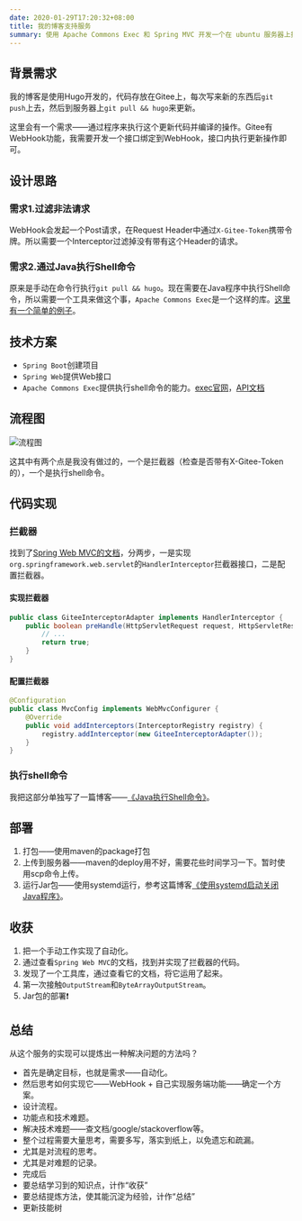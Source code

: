 ```yaml
---
date: 2020-01-29T17:20:32+08:00
title: 我的博客支持服务
summary: 使用 Apache Commons Exec 和 Spring MVC 开发一个在 ubuntu 服务器上执行 shell 命令的服务，用于更新博客。
---
```

## 背景需求

我的博客是使用Hugo开发的，代码存放在Gitee上，每次写来新的东西后`git push`上去，然后到服务器上`git pull && hugo`来更新。

这里会有一个需求——通过程序来执行这个更新代码并编译的操作。Gitee有WebHook功能，我需要开发一个接口绑定到WebHook，接口内执行更新操作即可。

## 设计思路

### 需求1.过滤非法请求

WebHook会发起一个Post请求，在Request Header中通过`X-Gitee-Token`携带令牌。所以需要一个Interceptor过滤掉没有带有这个Header的请求。

### 需求2.通过Java执行Shell命令

原来是手动在命令行执行`git pull && hugo`。现在需要在Java程序中执行Shell命令，所以需要一个工具来做这个事，`Apache Commons Exec`是一个这样的库。[这里有一个简单的例子](https://wowfriday.cn/java%E6%89%A7%E8%A1%8Cshell%E5%91%BD%E4%BB%A4.html)。

## 技术方案

- `Spring Boot`创建项目
- `Spring Web`提供Web接口
- `Apache Commons Exec`提供执行shell命令的能力。[exec官网](https://commons.apache.org/proper/commons-exec/)，[API文档](https://commons.apache.org/proper/commons-exec/apidocs/index.html)

## 流程图

![流程图][image1]

这其中有两个点是我没有做过的，一个是拦截器（检查是否带有X-Gitee-Token的），一个是执行shell命令。

## 代码实现

### 拦截器

找到了[Spring Web MVC的文档][SpringWebMVCReference]，分两步，一是实现`org.springframework.web.servlet`的`HandlerInterceptor`拦截器接口，二是配置拦截器。

#### 实现拦截器

```java
public class GiteeInterceptorAdapter implements HandlerInterceptor {
    public boolean preHandle(HttpServletRequest request, HttpServletResponse response, Object handler){
        // ...
        return true;
    }
}
```

#### 配置拦截器

```java
@Configuration
public class MvcConfig implements WebMvcConfigurer {
    @Override
    public void addInterceptors(InterceptorRegistry registry) {
        registry.addInterceptor(new GiteeInterceptorAdapter());
    }
}
```

### 执行shell命令

我把这部分单独写了一篇博客——[《Java执行Shell命令》][java_shell]。

## 部署

1. 打包——使用maven的package打包
1. 上传到服务器——maven的deploy用不好，需要花些时间学习一下。暂时使用scp命令上传。
1. 运行Jar包——使用systemd运行，参考这篇博客[《使用systemd启动关闭Java程序》][systemd]。

## 收获

1. 把一个手动工作实现了自动化。
1. 通过查看`Spring Web MVC`的文档，找到并实现了拦截器的代码。
1. 发现了一个工具库，通过查看它的文档，将它运用了起来。
1. 第一次接触`OutputStream`和`ByteArrayOutputStream`。
1. Jar包的部署❗️

## 总结

从这个服务的实现可以提炼出一种解决问题的方法吗？

- 首先是确定目标，也就是需求——自动化。
- 然后思考如何实现它——WebHook + 自己实现服务端功能——确定一个方案。
- 设计流程。
- 功能点和技术难题。
- 解决技术难题——查文档/google/stackoverflow等。
- 整个过程需要大量思考，需要多写，落实到纸上，以免遗忘和疏漏。
- 尤其是对流程的思考。
- 尤其是对难题的记录。
- 完成后
- 要总结学习到的知识点，计作“收获”
- 要总结提炼方法，使其能沉淀为经验，计作“总结”
- 更新技能树



[image1]:/images/blogServer.svg
[SpringWebMVCReference]:https://docs.spring.io/spring/docs/current/spring-framework-reference/web.html#mvc-handlermapping-interceptor
[java_shell]:https://wowfriday.cn/java%E6%89%A7%E8%A1%8Cshell%E5%91%BD%E4%BB%A4.html
[systemd]:https://wowfriday.cn/posts/linux-base/#%E4%BD%BF%E7%94%A8systemd%E5%90%AF%E5%8A%A8%E5%85%B3%E9%97%ADjava%E7%A8%8B%E5%BA%8F